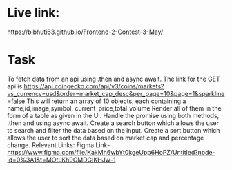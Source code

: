 # Live link: 

https://bibhuti63.github.io/Frontend-2-Contest-3-May/


# Task
To fetch data from an api using .then and async await.
The link for the GET api is https://api.coingecko.com/api/v3/coins/markets?vs_currency=usd&order=market_cap_desc&per_page=10&page=1&sparkline=false
This will return an array of 10 objects, each containing a name,id,image,symbol, current_price,total_volume
Render all of them in the form of a table as given in the UI.
Handle the promise using both methods, .then and using async await.
Create a search button which allows the user to search and filter the data based on the input.
Create a sort button which allows the user to sort the data based on market cap and percentage change.
Relevant Links:
Figma Link- https://www.figma.com/file/KakMh6wbYt0kgeUpp6HoPZ/Untitled?node-id=0%3A1&t=MOtLKh9GMDGIKHJw-1
